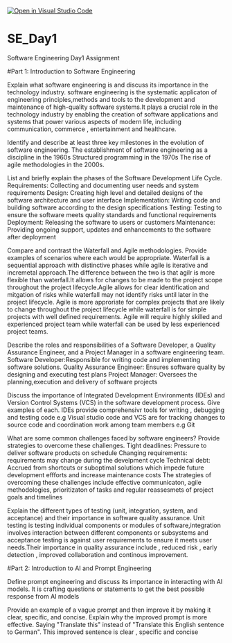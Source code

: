 [![Open in Visual Studio Code](https://classroom.github.com/assets/open-in-vscode-2e0aaae1b6195c2367325f4f02e2d04e9abb55f0b24a779b69b11b9e10269abc.svg)](https://classroom.github.com/online_ide?assignment_repo_id=18379517&assignment_repo_type=AssignmentRepo)
# SE_Day1
Software Engineering Day1 Assignment

#Part 1: Introduction to Software Engineering

Explain what software engineering is and discuss its importance in the technology industry.
software engineering is the systematic applicaton of engineering principles,methods and tools to the development and maintenance of high-quality software systems.It plays a crucial role in the technology industry by enabling the creation of software applications and systems that power various aspects of modern life, including communication, commerce , entertainment and healthcare.

Identify and describe at least three key milestones in the evolution of software engineering.
The establishment of software engineering as a discipline in the 1960s
Structured programming in the 1970s
The rise of agile methodologies in the 2000s.

List and briefly explain the phases of the Software Development Life Cycle.
Requirements: Collecting and documenting user needs and system requirements
Design: Creating high level and detailed designs of the software architecture and user interface
Implementation: Writing code and building software according to the design specifications
Testing: Testing to ensure the software meets quality standards and functional requirements
Deployment: Releasing the software to users or customers
Maintenance: Providing ongoing support, updates and enhancements to the software after deployment

Compare and contrast the Waterfall and Agile methodologies. Provide examples of scenarios where each would be appropriate.
Waterfall is a sequential approach with distinctive phases while agile is iterative and incremetal approach.The difference between the two is that agilr is more flexible than waterfall.It allows for changes to be made to the project scope throughout the project lifecycle.Agile allows for clear identification and mitgation of risks while waterfall may not identify risks until later in the project lifecycle.
Agile is more approriate for complex projects that are likely to change throughout the project lifecycle while waterfall is for simple projects with well defined requirements.
Agile will require highly skilled and experienced project team while waterfall can be used by less experienced project teams.


Describe the roles and responsibilities of a Software Developer, a Quality Assurance Engineer, and a Project Manager in a software engineering team.
Software Developer:Responsible for writing code and implementing software solutions.
Quality Assurance Engineer: Ensures software quality by designing and executing test plans
Project Manager: Oversees the planning,execution and delivery of software projects

Discuss the importance of Integrated Development Environments (IDEs) and Version Control Systems (VCS) in the software development process. Give examples of each.
IDEs provide comprehensivr tools for writing , debugging and testing code e.g Visual studio code and VCS are for tracking changes to source code and coordination work among team members e.g Git

What are some common challenges faced by software engineers? Provide strategies to overcome these challenges.
Tight deadlines: Pressure to deliver software products on schedule
Changing requirements: requirements may change during the develpment cycle
Technical debt: Accrued from shortcuts or suboptimal solutions which impede future development effforts and increase maintenance costs
The strategies of overcoming these challenges include effective communicaton, agile methodologies, prioritizaton of tasks and regular reassesmets of project goals and timelines

Explain the different types of testing (unit, integration, system, and acceptance) and their importance in software quality assurance.
Unit testing is testing individual components or modules of software,integration involves interaction between different components or subsystems and acceptance testing is against user requirements to ensure it meets user needs.Their importance in quality assurance include , reduced risk , early detection , improved collaboration and continous improvement.


#Part 2: Introduction to AI and Prompt Engineering


Define prompt engineering and discuss its importance in interacting with AI models.
It is crafting questions or statements to get the best possible response from AI models

Provide an example of a vague prompt and then improve it by making it clear, specific, and concise. Explain why the improved prompt is more effective.
Saying "Translate this" instead of "Translate this English sentence to German". This improved sentence is clear , specific and concise
